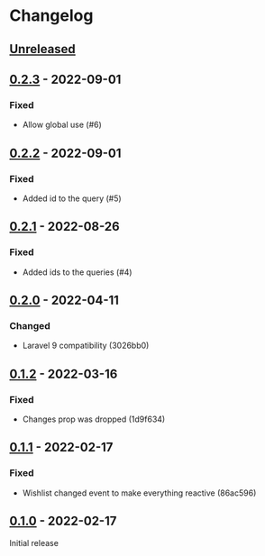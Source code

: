 # Changelog

## [Unreleased](https://github.com/org/repo/compare/0.2.3...master)

## [0.2.3](https://github.com/org/repo/compare/0.2.2...0.2.3) - 2022-09-01

### Fixed

- Allow global use (#6)

## [0.2.2](https://github.com/org/repo/compare/0.2.1...0.2.2) - 2022-09-01

### Fixed

- Added id to the query (#5)

## [0.2.1](https://github.com/org/repo/compare/0.2.0...0.2.1) - 2022-08-26

### Fixed

- Added ids to the queries (#4)

## [0.2.0](https://github.com/org/repo/compare/0.1.2...0.2.0) - 2022-04-11

### Changed

- Laravel 9 compatibility (3026bb0)

## [0.1.2](https://github.com/org/repo/compare/0.1.1...0.1.2) - 2022-03-16

### Fixed

- Changes prop was dropped (1d9f634)

## [0.1.1](https://github.com/org/repo/compare/0.1.0...0.1.1) - 2022-02-17

### Fixed

- Wishlist changed event to make everything reactive (86ac596)

## [0.1.0](https://github.com/org/repo/compare/17ac9704ebad591e5592851ef41b17f73c3d6134...0.1.0) - 2022-02-17

Initial release
